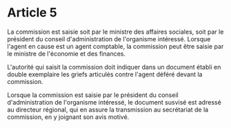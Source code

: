 # Article 5

La commission est saisie soit par le ministre des affaires sociales, soit par le président du conseil d'administration de l'organisme intéressé. Lorsque l'agent en cause est un agent comptable, la commission peut être saisie par le ministre de l'économie et des finances.

L'autorité qui saisit la commission doit indiquer dans un document établi en double exemplaire les griefs articulés contre l'agent déféré devant la commission.

Lorsque la commission est saisie par le président du conseil d'administration de l'organisme intéressé, le document susvisé est adressé au directeur régional, qui en assure la transmission au secrétariat de la commission, en y joignant son avis motivé.
